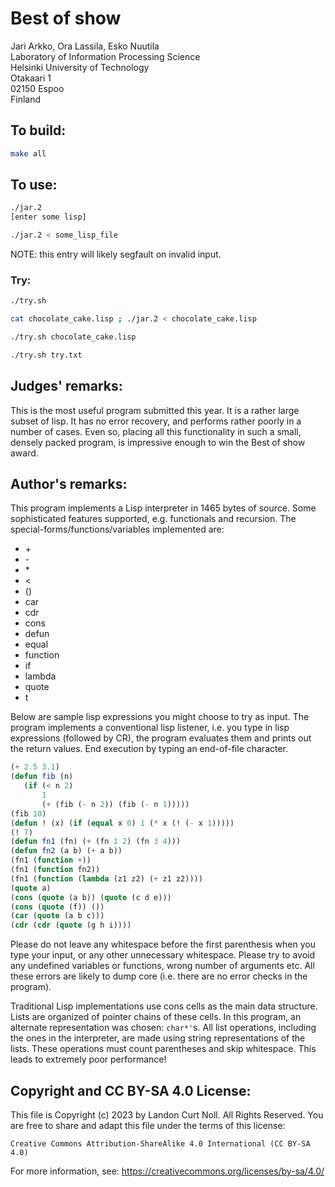 # Best of show

Jari Arkko, Ora Lassila, Esko Nuutila\
Laboratory of Information Processing Science\
Helsinki University of Technology\
Otakaari 1\
02150 Espoo\
Finland


## To build:

```sh
make all
```


## To use:

```sh
./jar.2
[enter some lisp]

./jar.2 < some_lisp_file
```

NOTE: this entry will likely segfault on invalid input.


### Try:

```sh
./try.sh

cat chocolate_cake.lisp ; ./jar.2 < chocolate_cake.lisp

./try.sh chocolate_cake.lisp

./try.sh try.txt
```


## Judges' remarks:

This is the most useful program submitted this year. It is a
rather large subset of lisp.  It has no error recovery, and
performs rather poorly in a number of cases.  Even so, placing
all this functionality in such a small, densely packed program,
is impressive enough to win the Best of show award.


## Author's remarks:

This program implements a Lisp interpreter in 1465 bytes of source.
Some sophisticated features supported, e.g. functionals and recursion.
The special-forms/functions/variables implemented are:

- \+
- \-
- \*
- \<
- ()
- car
- cdr
- cons
- defun
- equal
- function
- if
- lambda
- quote
- t

Below are sample lisp expressions you might choose to try as input.
The program implements a conventional lisp listener, i.e. you type in
lisp expressions (followed by CR), the program evaluates them and
prints out the return values. End execution by typing an end-of-file
character.

```lisp
(+ 2.5 3.1)
(defun fib (n)
   (if (< n 2)
       1
       (+ (fib (- n 2)) (fib (- n 1)))))
(fib 10)
(defun ! (x) (if (equal x 0) 1 (* x (! (- x 1)))))
(! 7)
(defun fn1 (fn) (+ (fn 1 2) (fn 3 4)))
(defun fn2 (a b) (+ a b))
(fn1 (function +))
(fn1 (function fn2))
(fn1 (function (lambda (z1 z2) (+ z1 z2))))
(quote a)
(cons (quote (a b)) (quote (c d e)))
(cons (quote (f)) ())
(car (quote (a b c)))
(cdr (cdr (quote (g h i))))
```


Please do not leave any whitespace before the first parenthesis when
you type your input, or any other unnecessary whitespace. Please try to
avoid any undefined variables or functions, wrong number of arguments
etc. All these errors are likely to dump core (i.e. there are no error
checks in the program).

Traditional Lisp implementations use cons cells as the main data
structure. Lists are organized of pointer chains of these cells.
In this program, an alternate representation was chosen: `char*'`s.
All list operations, including the ones in the interpreter, are
made using string representations of the lists. These operations
must count parentheses and skip whitespace. This leads to extremely
poor performance!


## Copyright and CC BY-SA 4.0 License:

This file is Copyright (c) 2023 by Landon Curt Noll.  All Rights Reserved.
You are free to share and adapt this file under the terms of this license:

    Creative Commons Attribution-ShareAlike 4.0 International (CC BY-SA 4.0)

For more information, see: https://creativecommons.org/licenses/by-sa/4.0/
